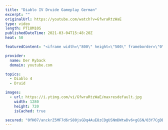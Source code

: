 ```yaml
---
title: "Diablo IV Druide Gameplay German"
excerpt: ""
originalUrl: https://youtube.com/watch?v=GfwraRtzWaE
type: video
length: PT18M10S
publishedDateTime: 2021-03-04T15:48:20Z
heat: 50

featuredContent: "<iframe width=\"800\" height=\"500\" frameborder=\"0\" src=\"https://www.youtube.com/embed/GfwraRtzWaE\" allow=\"accelerometer; autoplay; encrypted-media; gyroscope; picture-in-picture\" allowfullscreen></iframe>"

provider:
  name: Der Ryback
  domain: youtube.com

topics:
  - Diablo 4
  - Druid

images:
  - url: https://i.ytimg.com/vi/GfwraRtzWaE/maxresdefault.jpg
    width: 1280
    height: 720
    isCached: true

secured: "0fH07/anckrZ5MF7d6rS80jsGDq4AuE8zCDgUSNmDWtwDv6+gGSN/03Y7CgDD9yrspsUtVrcESCTG1qtUPTB6YCm4IAnXiSNsOOqskVNBdIN5XhoGDSwltoyQdZbRpnoAPgZg9BMtfTyoH8DFibIwC1yPkzRerp055VQVufA04W1J3nTVUjR+EFnomYilkk0vYf+/PZiVIr85/yqgaj+M5Vw6vgbZRNI0jbFAjpjD7qE5z7e4HvPKK6T1UEYPhF9dcE9kyLWrLVakdOwAgNALexJp2Rod2h4NyPUetfypp3hb9nM30rcZ67i4zxVE7yiSf78Rc6ZhM2CiTGpWgXJbCxtX+tePMtYyPfYsHlYNZA2QVThnYZp9PsFCSMRk3mE+0WjR3I0F8Vmjb4NtuT6MucuKnEl9FbOXMIF6CaMcmk=;WTmreMS33Ao9kHds8J4l5w=="
---
```


